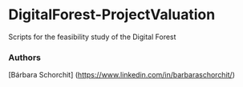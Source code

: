 # DigitalForest-ProjectValuation
Scripts for the feasibility study of the Digital Forest

### Authors
[Bárbara Schorchit] (https://www.linkedin.com/in/barbaraschorchit/)
